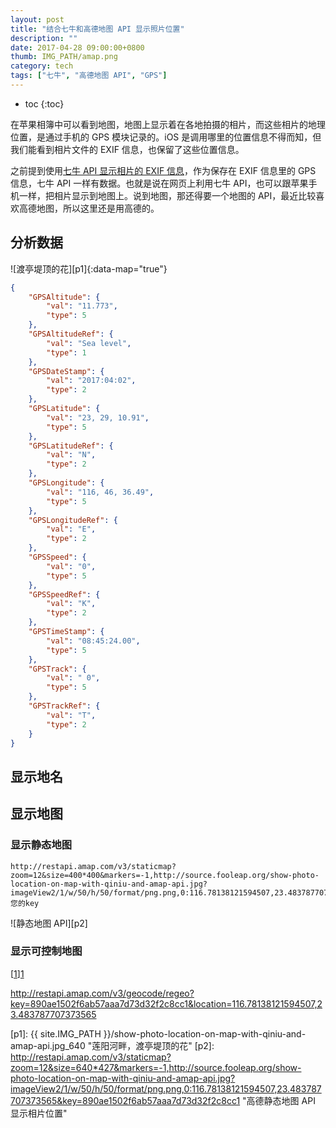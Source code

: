 ```yaml
---
layout: post
title: "结合七牛和高德地图 API 显示照片位置"
description: ""
date: 2017-04-28 09:00:00+0800
thumb: IMG_PATH/amap.png
category: tech
tags: ["七牛", "高德地图 API", "GPS"]
---
```


* toc
{:toc}

在苹果相簿中可以看到地图，地图上显示着在各地拍摄的相片，而这些相片的地理位置，是通过手机的 GPS 模块记录的。iOS 是调用哪里的位置信息不得而知，但我们能看到相片文件的 EXIF 信息，也保留了这些位置信息。

之前提到使用[七牛 API 显示相片的 EXIF 信息](/show-exif-data-of-photo.html)，作为保存在 EXIF 信息里的 GPS 信息，七牛 API 一样有数据。也就是说在网页上利用七牛 API，也可以跟苹果手机一样，把相片显示到地图上。说到地图，那还得要一个地图的 API，最近比较喜欢高德地图，所以这里还是用高德的。

## 分析数据

![渡亭堤顶的花][p1]{:data-map="true"}

```json
{
    "GPSAltitude": {
        "val": "11.773",
        "type": 5
    },
    "GPSAltitudeRef": {
        "val": "Sea level",
        "type": 1
    },
    "GPSDateStamp": {
        "val": "2017:04:02",
        "type": 2
    },
    "GPSLatitude": {
        "val": "23, 29, 10.91",
        "type": 5
    },
    "GPSLatitudeRef": {
        "val": "N",
        "type": 2
    },
    "GPSLongitude": {
        "val": "116, 46, 36.49",
        "type": 5
    },
    "GPSLongitudeRef": {
        "val": "E",
        "type": 2
    },
    "GPSSpeed": {
        "val": "0",
        "type": 5
    },
    "GPSSpeedRef": {
        "val": "K",
        "type": 2
    },
    "GPSTimeStamp": {
        "val": "08:45:24.00",
        "type": 5
    },
    "GPSTrack": {
        "val": " 0",
        "type": 5
    },
    "GPSTrackRef": {
        "val": "T",
        "type": 2
    }
}
```

## 显示地名

## 显示地图

### 显示静态地图

    http://restapi.amap.com/v3/staticmap?zoom=12&size=400*400&markers=-1,http://source.fooleap.org/show-photo-location-on-map-with-qiniu-and-amap-api.jpg?imageView2/1/w/50/h/50/format/png.png,0:116.78138121594507,23.483787707373565&key=您的key

![静态地图 API][p2]

### 显示可控制地图

[[1]][1]

http://restapi.amap.com/v3/geocode/regeo?key=890ae1502f6ab57aaa7d73d32f2c8cc1&location=116.78138121594507,23.483787707373565

[p1]: {{ site.IMG_PATH }}/show-photo-location-on-map-with-qiniu-and-amap-api.jpg_640 "莲阳河畔，渡亭堤顶的花"
[p2]: http://restapi.amap.com/v3/staticmap?zoom=12&size=640*427&markers=-1,http://source.fooleap.org/show-photo-location-on-map-with-qiniu-and-amap-api.jpg?imageView2/1/w/50/h/50/format/png.png,0:116.78138121594507,23.483787707373565&key=890ae1502f6ab57aaa7d73d32f2c8cc1 "高德静态地图 API 显示相片位置"

[1]: http://lbs.amap.com/api/webservice/guide/api/georegeo/#regeo "逆地理编码 &#124; 高德地图API"
[2]: http://lbs.amap.com/api/webservice/guide/api/staticmaps "静态地图 &#124; 高德地图API"

